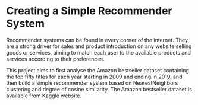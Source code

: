 # Creating a Simple Recommender System

Recommender systems can be found in every corner of the internet. They are a strong driver for sales and product introduction on any website selling goods or services, aiming to match each user to the available products and services according to their preferences.

This project aims to first analyse the Amazon bestseller dataset containing the top fifty titles for each year starting in 2009 and ending in 2019, and then build a simple recommender system based on NearestNeighbors clustering and degree of cosine similarity. The Amazon bestseller dataset is available from Kaggle website.
